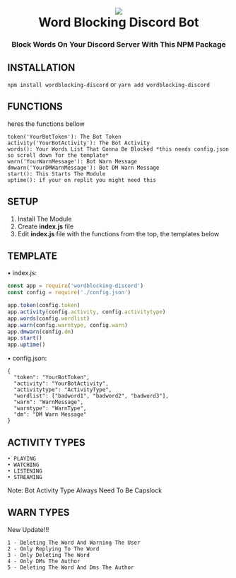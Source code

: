 <h1 align="center">
 <br>
  <a href="https://discord.gg/ymsDeHAMPY"><img src="https://encrypted-tbn0.gstatic.com/images?q=tbn:ANd9GcQzwsS8JzhEGvoeDv2iaQ8F_nUpspxflcbsFhJVbm9oiJpHdK_Q2v8zzIo&s=10"></a>
  <br>
  Word Blocking Discord Bot
</h1>

<h3 align=center>Block Words On Your Discord Server With This NPM Package</h3>

## INSTALLATION
```npm install wordblocking-discord```
or
```yarn add wordblocking-discord```

## FUNCTIONS
heres the functions bellow
```
token('YourBotToken'): The Bot Token
activity('YourBotActivity'): The Bot Activity
words(): Your Words List That Gonna Be Blocked *this needs config.json so scroll down for the template*
warn('YourWarnMessage'): Bot Warn Message
dmwarn('YourDMWarnMessage'): Bot DM Warn Message
start(): This Starts The Module
uptime(): if your on replit you might need this
```

## SETUP

1. Install The Module
2. Create **index.js** file
3. Edit **index.js** file with the functions from the top, the templates below


## TEMPLATE
• index.js:
```js
const app = require('wordblocking-discord')
const config = require('./config.json')

app.token(config.token)
app.activity(config.activity, config.activitytype)
app.words(config.wordlist)
app.warn(config.warntype, config.warn)
app.dmwarn(config.dm)
app.start()
app.uptime()
```
• config.json:
```
{
  "token": "YourBotToken",
  "activity": "YourBotActivity",
  "activitytype": "ActivityType",
  "wordlist": ["badword1", "badword2", "badword3"],
  "warn": "WarnMessage",
  "warntype": "WarnType",
  "dm": "DM Warn Message"
}
```


## ACTIVITY TYPES
```
• PLAYING
• WATCHING
• LISTENING
• STREAMING
```
Note: Bot Activity Type Always Need To Be Capslock


## WARN TYPES

New Update!!!

```
1 - Deleting The Word And Warning The User
2 - Only Replying To The Word
3 - Only Deleting The Word
4 - Only DMs The Author
5 - Deleting The Word And Dms The Author
```
